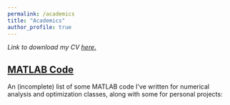 ```yaml
---
permalink: /academics
title: "Academics"
author_profile: true
---
```

_Link to download my CV_ [_here_.](https://aidanboyne.github.io/files/Boyne_Resume_22.5.pdf)


[MATLAB Code](https://aidanboyne.github.io/publication/matlab_numerical)
---
An (incomplete) list of some MATLAB code I've written for numerical analysis and optimization classes, along with some for personal projects:
